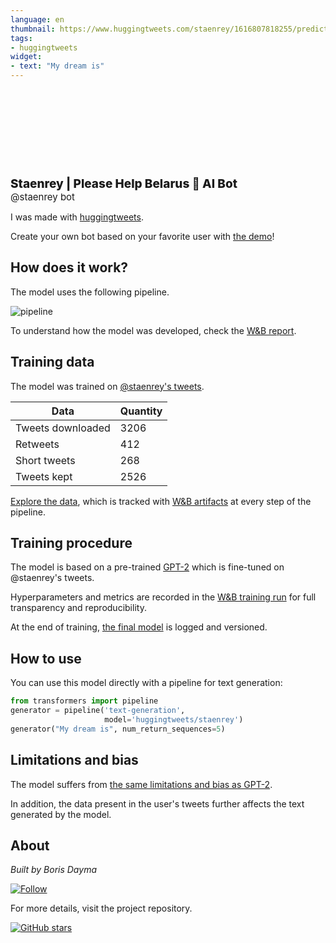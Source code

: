```yaml
---
language: en
thumbnail: https://www.huggingtweets.com/staenrey/1616807818255/predictions.png
tags:
- huggingtweets
widget:
- text: "My dream is"
---
```


<div>
<div style="width: 132px; height:132px; border-radius: 50%; background-size: cover; background-image: url('https://pbs.twimg.com/profile_images/1343919276487397376/4cBhJ1b4_400x400.jpg')">
</div>
<div style="margin-top: 8px; font-size: 19px; font-weight: 800">Staenrey | Please Help Belarus 🤖 AI Bot </div>
<div style="font-size: 15px">@staenrey bot</div>
</div>

I was made with [huggingtweets](https://github.com/borisdayma/huggingtweets).

Create your own bot based on your favorite user with [the demo](https://colab.research.google.com/github/borisdayma/huggingtweets/blob/master/huggingtweets-demo.ipynb)!

## How does it work?

The model uses the following pipeline.

![pipeline](https://github.com/borisdayma/huggingtweets/blob/master/img/pipeline.png?raw=true)

To understand how the model was developed, check the [W&B report](https://wandb.ai/wandb/huggingtweets/reports/HuggingTweets-Train-a-Model-to-Generate-Tweets--VmlldzoxMTY5MjI).

## Training data

The model was trained on [@staenrey's tweets](https://twitter.com/staenrey).

| Data | Quantity |
| --- | --- |
| Tweets downloaded | 3206 |
| Retweets | 412 |
| Short tweets | 268 |
| Tweets kept | 2526 |

[Explore the data](https://wandb.ai/wandb/huggingtweets/runs/3n21i0qf/artifacts), which is tracked with [W&B artifacts](https://docs.wandb.com/artifacts) at every step of the pipeline.

## Training procedure

The model is based on a pre-trained [GPT-2](https://huggingface.co/gpt2) which is fine-tuned on @staenrey's tweets.

Hyperparameters and metrics are recorded in the [W&B training run](https://wandb.ai/wandb/huggingtweets/runs/2vt46tmy) for full transparency and reproducibility.

At the end of training, [the final model](https://wandb.ai/wandb/huggingtweets/runs/2vt46tmy/artifacts) is logged and versioned.

## How to use

You can use this model directly with a pipeline for text generation:

```python
from transformers import pipeline
generator = pipeline('text-generation',
                     model='huggingtweets/staenrey')
generator("My dream is", num_return_sequences=5)
```

## Limitations and bias

The model suffers from [the same limitations and bias as GPT-2](https://huggingface.co/gpt2#limitations-and-bias).

In addition, the data present in the user's tweets further affects the text generated by the model.

## About

*Built by Boris Dayma*

[![Follow](https://img.shields.io/twitter/follow/borisdayma?style=social)](https://twitter.com/intent/follow?screen_name=borisdayma)

For more details, visit the project repository.

[![GitHub stars](https://img.shields.io/github/stars/borisdayma/huggingtweets?style=social)](https://github.com/borisdayma/huggingtweets)
